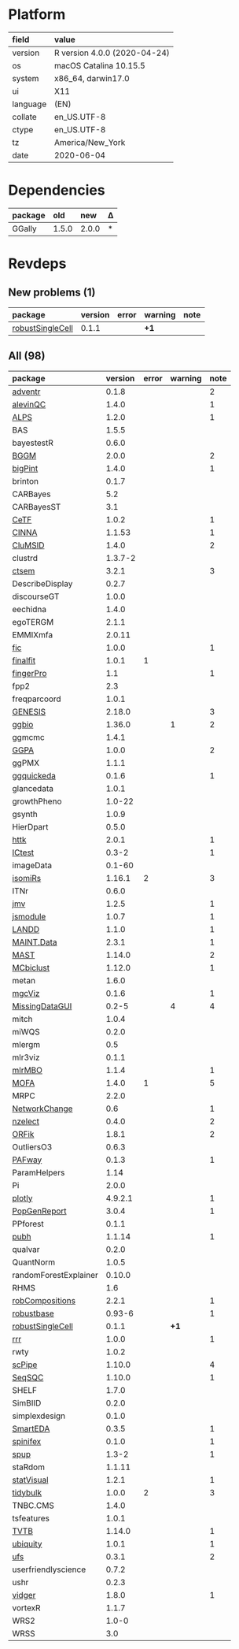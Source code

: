 # Platform

|field    |value                        |
|:--------|:----------------------------|
|version  |R version 4.0.0 (2020-04-24) |
|os       |macOS Catalina 10.15.5       |
|system   |x86_64, darwin17.0           |
|ui       |X11                          |
|language |(EN)                         |
|collate  |en_US.UTF-8                  |
|ctype    |en_US.UTF-8                  |
|tz       |America/New_York             |
|date     |2020-06-04                   |

# Dependencies

|package |old   |new   |Δ  |
|:-------|:-----|:-----|:--|
|GGally  |1.5.0 |2.0.0 |*  |

# Revdeps

## New problems (1)

|package                                          |version |error |warning |note |
|:------------------------------------------------|:-------|:-----|:-------|:----|
|[robustSingleCell](problems.md#robustsinglecell) |0.1.1   |      |__+1__  |     |

## All (98)

|package                                          |version |error |warning |note |
|:------------------------------------------------|:-------|:-----|:-------|:----|
|[adventr](problems.md#adventr)                   |0.1.8   |      |        |2    |
|[alevinQC](problems.md#alevinqc)                 |1.4.0   |      |        |1    |
|[ALPS](problems.md#alps)                         |1.2.0   |      |        |1    |
|BAS                                              |1.5.5   |      |        |     |
|bayestestR                                       |0.6.0   |      |        |     |
|[BGGM](problems.md#bggm)                         |2.0.0   |      |        |2    |
|[bigPint](problems.md#bigpint)                   |1.4.0   |      |        |1    |
|brinton                                          |0.1.7   |      |        |     |
|CARBayes                                         |5.2     |      |        |     |
|CARBayesST                                       |3.1     |      |        |     |
|[CeTF](problems.md#cetf)                         |1.0.2   |      |        |1    |
|[CINNA](problems.md#cinna)                       |1.1.53  |      |        |1    |
|[CluMSID](problems.md#clumsid)                   |1.4.0   |      |        |2    |
|clustrd                                          |1.3.7-2 |      |        |     |
|[ctsem](problems.md#ctsem)                       |3.2.1   |      |        |3    |
|DescribeDisplay                                  |0.2.7   |      |        |     |
|discourseGT                                      |1.0.0   |      |        |     |
|eechidna                                         |1.4.0   |      |        |     |
|egoTERGM                                         |2.1.1   |      |        |     |
|EMMIXmfa                                         |2.0.11  |      |        |     |
|[fic](problems.md#fic)                           |1.0.0   |      |        |1    |
|[finalfit](problems.md#finalfit)                 |1.0.1   |1     |        |     |
|[fingerPro](problems.md#fingerpro)               |1.1     |      |        |1    |
|fpp2                                             |2.3     |      |        |     |
|freqparcoord                                     |1.0.1   |      |        |     |
|[GENESIS](problems.md#genesis)                   |2.18.0  |      |        |3    |
|[ggbio](problems.md#ggbio)                       |1.36.0  |      |1       |2    |
|ggmcmc                                           |1.4.1   |      |        |     |
|[GGPA](problems.md#ggpa)                         |1.0.0   |      |        |2    |
|ggPMX                                            |1.1.1   |      |        |     |
|[ggquickeda](problems.md#ggquickeda)             |0.1.6   |      |        |1    |
|glancedata                                       |1.0.1   |      |        |     |
|growthPheno                                      |1.0-22  |      |        |     |
|gsynth                                           |1.0.9   |      |        |     |
|HierDpart                                        |0.5.0   |      |        |     |
|[httk](problems.md#httk)                         |2.0.1   |      |        |1    |
|[ICtest](problems.md#ictest)                     |0.3-2   |      |        |1    |
|imageData                                        |0.1-60  |      |        |     |
|[isomiRs](problems.md#isomirs)                   |1.16.1  |2     |        |3    |
|ITNr                                             |0.6.0   |      |        |     |
|[jmv](problems.md#jmv)                           |1.2.5   |      |        |1    |
|[jsmodule](problems.md#jsmodule)                 |1.0.7   |      |        |1    |
|[LANDD](problems.md#landd)                       |1.1.0   |      |        |1    |
|[MAINT.Data](problems.md#maintdata)              |2.3.1   |      |        |1    |
|[MAST](problems.md#mast)                         |1.14.0  |      |        |2    |
|[MCbiclust](problems.md#mcbiclust)               |1.12.0  |      |        |1    |
|metan                                            |1.6.0   |      |        |     |
|[mgcViz](problems.md#mgcviz)                     |0.1.6   |      |        |1    |
|[MissingDataGUI](problems.md#missingdatagui)     |0.2-5   |      |4       |4    |
|mitch                                            |1.0.4   |      |        |     |
|miWQS                                            |0.2.0   |      |        |     |
|mlergm                                           |0.5     |      |        |     |
|mlr3viz                                          |0.1.1   |      |        |     |
|[mlrMBO](problems.md#mlrmbo)                     |1.1.4   |      |        |1    |
|[MOFA](problems.md#mofa)                         |1.4.0   |1     |        |5    |
|MRPC                                             |2.2.0   |      |        |     |
|[NetworkChange](problems.md#networkchange)       |0.6     |      |        |1    |
|[nzelect](problems.md#nzelect)                   |0.4.0   |      |        |2    |
|[ORFik](problems.md#orfik)                       |1.8.1   |      |        |2    |
|OutliersO3                                       |0.6.3   |      |        |     |
|[PAFway](problems.md#pafway)                     |0.1.3   |      |        |1    |
|ParamHelpers                                     |1.14    |      |        |     |
|Pi                                               |2.0.0   |      |        |     |
|[plotly](problems.md#plotly)                     |4.9.2.1 |      |        |1    |
|[PopGenReport](problems.md#popgenreport)         |3.0.4   |      |        |1    |
|PPforest                                         |0.1.1   |      |        |     |
|[pubh](problems.md#pubh)                         |1.1.14  |      |        |1    |
|qualvar                                          |0.2.0   |      |        |     |
|QuantNorm                                        |1.0.5   |      |        |     |
|randomForestExplainer                            |0.10.0  |      |        |     |
|RHMS                                             |1.6     |      |        |     |
|[robCompositions](problems.md#robcompositions)   |2.2.1   |      |        |1    |
|[robustbase](problems.md#robustbase)             |0.93-6  |      |        |1    |
|[robustSingleCell](problems.md#robustsinglecell) |0.1.1   |      |__+1__  |     |
|[rrr](problems.md#rrr)                           |1.0.0   |      |        |1    |
|rwty                                             |1.0.2   |      |        |     |
|[scPipe](problems.md#scpipe)                     |1.10.0  |      |        |4    |
|[SeqSQC](problems.md#seqsqc)                     |1.10.0  |      |        |1    |
|SHELF                                            |1.7.0   |      |        |     |
|SimBIID                                          |0.2.0   |      |        |     |
|simplexdesign                                    |0.1.0   |      |        |     |
|[SmartEDA](problems.md#smarteda)                 |0.3.5   |      |        |1    |
|[spinifex](problems.md#spinifex)                 |0.1.0   |      |        |1    |
|[spup](problems.md#spup)                         |1.3-2   |      |        |1    |
|staRdom                                          |1.1.11  |      |        |     |
|[statVisual](problems.md#statvisual)             |1.2.1   |      |        |1    |
|[tidybulk](problems.md#tidybulk)                 |1.0.0   |2     |        |3    |
|TNBC.CMS                                         |1.4.0   |      |        |     |
|tsfeatures                                       |1.0.1   |      |        |     |
|[TVTB](problems.md#tvtb)                         |1.14.0  |      |        |1    |
|[ubiquity](problems.md#ubiquity)                 |1.0.1   |      |        |1    |
|[ufs](problems.md#ufs)                           |0.3.1   |      |        |2    |
|userfriendlyscience                              |0.7.2   |      |        |     |
|ushr                                             |0.2.3   |      |        |     |
|[vidger](problems.md#vidger)                     |1.8.0   |      |        |1    |
|vortexR                                          |1.1.7   |      |        |     |
|WRS2                                             |1.0-0   |      |        |     |
|WRSS                                             |3.0     |      |        |     |

